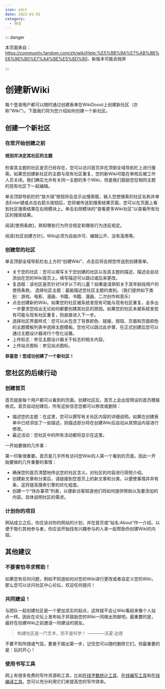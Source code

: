 ```yaml
---
icon: edit
date: 2022-01-01
category:
  - 导览
---
```


::: danger

本页面来自：<https://community.fandom.com/zh/wiki/Help:%E5%BB%BA%E7%AB%8B%E6%96%B0%E7%A4%BE%E5%8D%80>，新版本可能会抛弃

:::

# 创建新Wiki
每个登录用户都可以随时通过创建表单在WikiDooot上创建新社区（亦称“Wiki”）。下面我们将为您介绍如何创建一个新社区。

## 创建一个新社区

### 在您开始创建之前

#### 规划并决定其社区的主题

检查其主题的社区是否已经存在，您可以访问首页并在顶部全域导航栏上进行搜索。如果您创建新社区的主题与现有社区重复，您的新Wiki可能在审核后被工作人员关闭。我们确实允许有关同一主题的多个Wiki，但是我们鼓励您在相同主题的现有社区下一起编辑。

单击顶部导航栏的“放大镜”按钮将会显示出搜索框，输入您想搜索的社区名称并单击Enter键或点击右箭头按钮后，您将被传送到搜索结果页面，您可以在页面上看到社区搜索结果在右侧模块上。单击右侧模块的“查看更多Wiki社区”以查看所有社区的搜索结果。

阅读[使用条款]，熟知哪些行为符合规定和哪些行为违反规定。

阅读[社区创建方针]，Wiki必须为自由许可、编辑公开、没有滥用等。

### 创建您的社区

单击顶部全域导航栏右上方的“创建Wiki”，点击后将会把您传送到创建表单。

- 关于您的社区：您可以填写关于您创建的社区以及其主题的描述，描述会自动添加在您的Wiki首页上。填写描述可以跳过或后来更改。
- 复选框：该社区是否针对14岁以下的儿童？如果是请熟知关于其年龄段用户的使用条款。
选择社区主题：最能描述您社区主题的类别。（我们提供如下类别：游戏、电影、漫画、书籍、书籍、漫画、二次创作和音乐）
- 点击创建新的Wiki。如果您的社区被系统发现有可能与现有社区重复，会多出一步要求您给出无论如何都要创建其社区的原因。如果您的社区未被系统发现有可能与现有社区重复，则直接进入下一步。
- 选择社区界面样式：您可以从包含了背景颜色、链接、按钮、页眉和页面颜色的主题模板列表中选择主题模板。您也可以跳过此步骤，在正式创建后您可以通过主题设计器进行个性化设置。
- 上传标志：参见主题设计器关于标志的相关内容。
- 上传站点图标：参见站点图标。

**恭喜您！您成功创建了一个新社区！**

## 您社区的后续行动

### 创建首页

首页就是每个用户都可以看到的页面。创建社区后，首页上会出现预设的首页模板格式。首页自动创建后，所有这些信息您都可以修改或删除：

- 描述您的主题：在这里，您可以撰写有关社区内容的详细说明。如果在创建表单中已经添加了一些描述，则描述部分将在创建Wiki后自动从其预设内容进行修改。
- 最近活动：您社区中的所有活动都将显示在这里。

一开始要做的几件事：

第一印象很重要。首页是几乎所有访问您Wiki的人第一个看到的页面，因此一开始要做的几件重要的事情：

- 确保您的首页清楚地传达您的社区含义。对社区的内容进行简短介绍。
- 创建新文章和分类后，请链接到您首页上的新文章和分类，以便使事情井井有条，这将提高搜索引擎的优化程度。
- 创建一个“待办事项”列表，以便新访客知道他们将如何提供帮助以及要添加的内容。具体说明社区的需求。

### 计划你的项目

网站成立之后，你应该对你的网站的计划，并在首页或“站名:About”作一介绍。以便于吸引其他参与者，你应该开始找有兴趣参与的人来一起帮助你创建Wiki的内容。

## 其他建议

### 不要害怕寻求帮助！

如果您有任何问题，例如不知道如何对您的Wiki进行更改或者自定义您的Wiki，那么您可以访问社区中心论坛，欢迎任何提问！

### 共同建设！

与团队一起创建社区是一个更加坚实的起点，这样就不会让Wiki看起来像个人站点一样。因此在论坛上发布帖子并鼓励您的Wiki一同做出贡献吧。最重要的是，最好在创建Wiki之前邀请一同建设的朋友。

> 构建社区是一门艺术，而不是科学！ ————沃夏·边德

不要不知所措或气馁。要勇于踏出第一步，记住您可以随时删除它们。但最重要的是：玩的开心！

### 使用书写工具
网上有很多免费的写作资源和工具，比如[在线字数统计工具](https://textotal.pro/)、[在线编写工具](http://mahua.jser.me/)和[在线编译工具](https://tool.oschina.net/markdown/)。您可以充分利用它们来提高您的写作效率。
